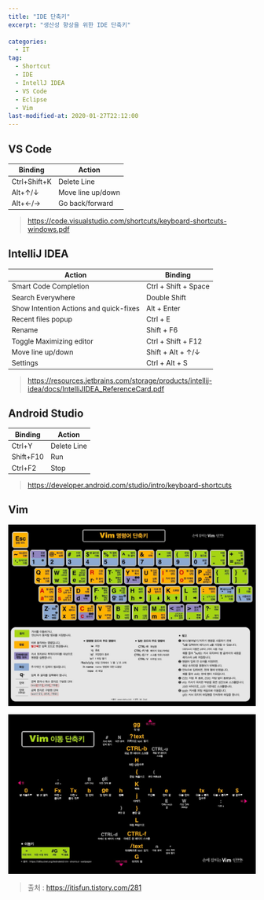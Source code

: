 ```yaml
---
title: "IDE 단축키"
excerpt: "생산성 향상을 위한 IDE 단축키"

categories: 
  - IT
tag:
  - Shortcut
  - IDE
  - IntellJ IDEA
  - VS Code
  - Eclipse
  - Vim
last-modified-at: 2020-01-27T22:12:00
---
```


## VS Code

Binding | Action
--- | ---
Ctrl+Shift+K | Delete Line
Alt+↑/↓ | Move line up/down
Alt+←/→ | Go back/forward

> <https://code.visualstudio.com/shortcuts/keyboard-shortcuts-windows.pdf>

## IntelliJ IDEA

Action | Binding
--- | ---
Smart Code Completion | Ctrl + Shift + Space
Search Everywhere | Double Shift
Show Intention Actions and quick-fixes | Alt + Enter
Recent files popup | Ctrl + E
Rename | Shift + F6
Toggle Maximizing editor | Ctrl + Shift + F12
Move line up/down | Shift + Alt + ↑/↓  
Settings | Ctrl + Alt + S

> <https://resources.jetbrains.com/storage/products/intellij-idea/docs/IntelliJIDEA_ReferenceCard.pdf>

## Android Studio

Binding | Action
--- | ---
Ctrl+Y | Delete Line
Shift+F10 | Run
Ctrl+F2 | Stop

> <https://developer.android.com/studio/intro/keyboard-shortcuts>

## Vim
![](/assets/images/vim_shortcut.jpg)

![](/assets/images/vim_move_shortcut.jpg)

> 출처 : https://itisfun.tistory.com/281